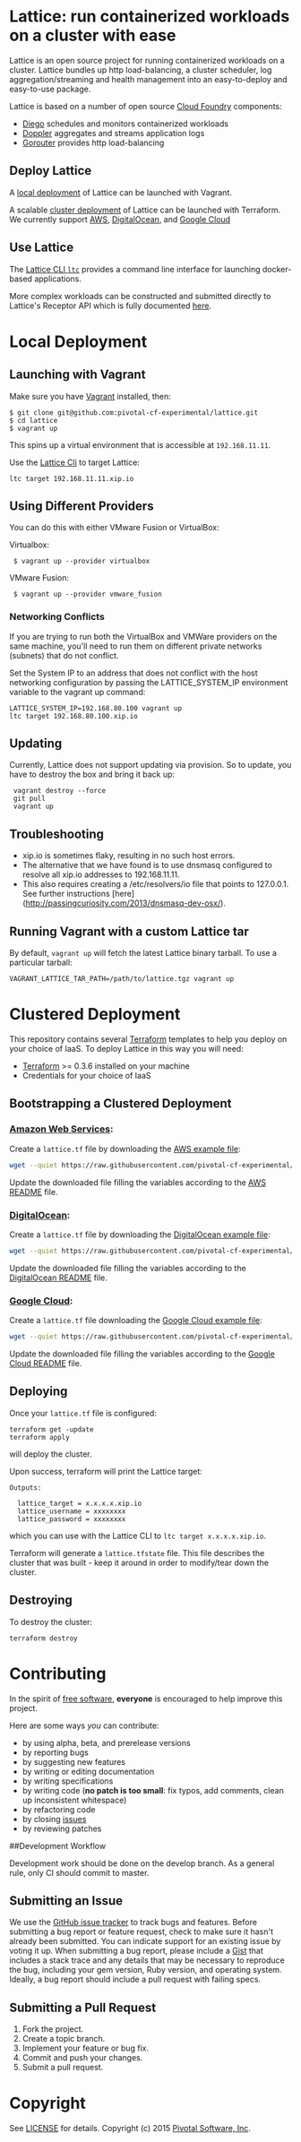 # Lattice: run containerized workloads on a cluster with ease

Lattice is an open source project for running containerized workloads on a cluster. Lattice bundles up http load-balancing, a cluster scheduler, log aggregation/streaming and health management into an easy-to-deploy and easy-to-use package.

Lattice is based on a number of open source [Cloud Foundry](https://cloudfoundry.org) components:

- [Diego](https://github.com/cloudfoundry-incubator/diego-design-notes) schedules and monitors containerized workloads
- [Doppler](https://github.com/cloudfoundry/loggregator) aggregates and streams application logs
- [Gorouter](https://github.com/cloudfoundry/gorouter) provides http load-balancing

## Deploy Lattice

A [local deployment](#local-deployment) of Lattice can be launched with Vagrant.

A scalable [cluster deployment](#clustered-deployment) of Lattice can be launched with Terraform.  We currently support [AWS](#amazon-web-services), [DigitalOcean](#digitalocean), and [Google Cloud](#google-cloud)

## Use Lattice

The [Lattice CLI `ltc`](https://github.com/pivotal-cf-experimental/lattice-cli) provides a command line interface for launching docker-based applications.  

More complex workloads can be constructed and submitted directly to Lattice's Receptor API which is fully documented [here](https://github.com/cloudfoundry-incubator/receptor/blob/master/doc/README.md).

# Local Deployment

## Launching with Vagrant

Make sure you have [Vagrant](https://vagrantup.com/) installed, then:

    $ git clone git@github.com:pivotal-cf-experimental/lattice.git
    $ cd lattice
    $ vagrant up

This spins up a virtual environment that is accessible at `192.168.11.11`.

Use the [Lattice Cli](https://github.com/pivotal-cf-experimental/lattice-cli) to target Lattice:

```
ltc target 192.168.11.11.xip.io
```

## Using Different Providers

You can do this with either VMware Fusion or VirtualBox:

Virtualbox:

     $ vagrant up --provider virtualbox

VMware Fusion:

     $ vagrant up --provider vmware_fusion

### Networking Conflicts

If you are trying to run both the VirtualBox and VMWare providers on the same machine, 
you'll need to run them on different private networks (subnets) that do not conflict.

Set the System IP to an address that does not conflict with the host networking configuration by passing the
LATTICE_SYSTEM_IP environment variable to the vagrant up command:

```
LATTICE_SYSTEM_IP=192.168.80.100 vagrant up
ltc target 192.168.80.100.xip.io
```

## Updating

Currently, Lattice does not support updating via provision. So to update, you have to destroy the box and bring it back up:

     vagrant destroy --force
     git pull
     vagrant up
  
## Troubleshooting

-  xip.io is sometimes flaky, resulting in no such host errors.
-  The alternative that we have found is to use dnsmasq configured to resolve all xip.io addresses to 192.168.11.11.
-  This also requires creating a /etc/resolvers/io file that points to 127.0.0.1. See further instructions [here] (http://passingcuriosity.com/2013/dnsmasq-dev-osx/). 

## Running Vagrant with a custom Lattice tar

By default, `vagrant up` will fetch the latest Lattice binary tarball.  To use a particular tarball:

    VAGRANT_LATTICE_TAR_PATH=/path/to/lattice.tgz vagrant up

# Clustered Deployment

This repository contains several [Terraform](https://www.terraform.io/) templates to help you deploy on your choice of IaaS.  To deploy Lattice in this way you will need:

* [Terraform](https://www.terraform.io/intro/getting-started/install.html) >= 0.3.6 installed on your machine
* Credentials for your choice of IaaS

## Bootstrapping a Clustered Deployment

### [Amazon Web Services](http://aws.amazon.com/):

Create a `lattice.tf` file by downloading the [AWS example file](https://github.com/pivotal-cf-experimental/lattice/blob/master/terraform/aws/lattice.tf.example):

``` bash
wget --quiet https://raw.githubusercontent.com/pivotal-cf-experimental/lattice/master/terraform/aws/lattice.tf.example -O lattice.tf
```

Update the downloaded file filling the variables according to the [AWS README](https://github.com/pivotal-cf-experimental/lattice/blob/master/terraform/aws/README.md) file.

### [DigitalOcean](https://www.digitalocean.com):

Create a `lattice.tf` file by downloading the [DigitalOcean example file](https://github.com/pivotal-cf-experimental/lattice/blob/master/terraform/digitalocean/lattice.tf.example):

``` bash
wget --quiet https://raw.githubusercontent.com/pivotal-cf-experimental/lattice/master/terraform/digitalocean/lattice.tf.example -O lattice.tf
```

Update the downloaded file filling the variables according to the [DigitalOcean README](https://github.com/pivotal-cf-experimental/lattice/blob/master/terraform/digitalocean/README.md) file.

### [Google Cloud](https://cloud.google.com/):

Create a `lattice.tf` file downloading the [Google Cloud example file](https://github.com/pivotal-cf-experimental/lattice/blob/master/terraform/google/lattice.tf.example):

``` bash
wget --quiet https://raw.githubusercontent.com/pivotal-cf-experimental/lattice/lattice-terraform/master/google/lattice.tf.example -O lattice.tf
```
Update the downloaded file filling the variables according to the [Google Cloud README](https://github.com/pivotal-cf-experimental/lattice/blob/master/terraform/google/README.md) file.

## Deploying

Once your `lattice.tf` file is configured:

```
terraform get -update
terraform apply
```

will deploy the cluster.

Upon success, terraform will print the Lattice target:

```
Outputs:

  lattice_target = x.x.x.x.xip.io
  lattice_username = xxxxxxxx
  lattice_password = xxxxxxxx
```

which you can use with the Lattice CLI to `ltc target x.x.x.x.xip.io`.

Terraform will generate a `lattice.tfstate` file.  This file describes the cluster that was built - keep it around in order to modify/tear down the cluster.

## Destroying

To destroy the cluster:

```
terraform destroy
```

# Contributing

In the spirit of [free software](http://www.fsf.org/licensing/essays/free-sw.html), **everyone** is encouraged to help improve this project.

Here are some ways *you* can contribute:

* by using alpha, beta, and prerelease versions
* by reporting bugs
* by suggesting new features
* by writing or editing documentation
* by writing specifications
* by writing code (**no patch is too small**: fix typos, add comments, clean up inconsistent whitespace)
* by refactoring code
* by closing [issues](https://github.com/pivotal-cf-experimental/lattice/issues)
* by reviewing patches

##Development Workflow

Development work should be done on the develop branch.
As a general rule, only CI should commit to master.

## Submitting an Issue
We use the [GitHub issue tracker](https://github.com/pivotal-cf-experimental/lattice/issues) to track bugs and features.
Before submitting a bug report or feature request, check to make sure it hasn't already been submitted.
You can indicate support for an existing issue by voting it up.
When submitting a bug report, please include a [Gist](http://gist.github.com/) that includes a stack trace and any
details that may be necessary to reproduce the bug, including your gem version, Ruby version, and operating system.
Ideally, a bug report should include a pull request with failing specs.

## Submitting a Pull Request

1. Fork the project.
2. Create a topic branch.
3. Implement your feature or bug fix.
4. Commit and push your changes.
5. Submit a pull request.

# Copyright

See [LICENSE](https://github.com/pivotal-cf-experimental/lattice/blob/master/LICENSE) for details.
Copyright (c) 2015 [Pivotal Software, Inc](http://www.pivotal.io/).
